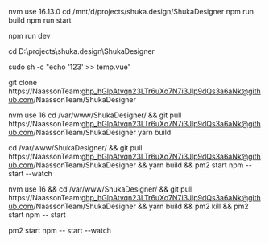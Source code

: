 nvm use 16.13.0
cd /mnt/d/projects/shuka.design/ShukaDesigner
npm run build
npm run start

npm run dev




cd D:\projects\shuka.design\ShukaDesigner

sudo sh -c "echo '123' >> temp.vue"

git clone https://NaassonTeam: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@github.com/NaassonTeam/ShukaDesigner




nvm use 16
cd /var/www/ShukaDesigner/ &&
git pull https://NaassonTeam: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@github.com/NaassonTeam/ShukaDesigner
yarn build

cd /var/www/ShukaDesigner/ &&
git pull https://NaassonTeam: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@github.com/NaassonTeam/ShukaDesigner && yarn build && pm2 start npm -- start --watch

nvm use 16  &&
cd /var/www/ShukaDesigner/ &&
git pull https://NaassonTeam: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@github.com/NaassonTeam/ShukaDesigner && yarn build && pm2 kill && pm2 start npm -- start





pm2 start npm -- start --watch

